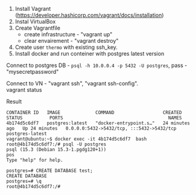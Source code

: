 1. Install Vagrant (https://developer.hashicorp.com/vagrant/docs/installation)  
2. Instal VirtualBox  
3. Create Vagrantfile  
    - create infrastructure - "vagrant up"  
    - clear envairement - "vagrant destroy"  
4. Create user `thermo` with existing ssh_key.  
5. Install docker and run conteiner with postgres latest version  


 Connect to postgres DB - ```psql -h 10.0.0.4 -p 5432 -U postgres```, pass - "mysecretpassword"  

Connect to VN - "vagrant ssh", "vagrant ssh-config".  
vagrant status  

Result  
```
CONTAINER ID   IMAGE             COMMAND                  CREATED          STATUS          PORTS                                       NAMES
4b174d5c6df7   postgres:latest   "docker-entrypoint.s…"   24 minutes ago   Up 24 minutes   0.0.0.0:5432->5432/tcp, :::5432->5432/tcp   postgres-latest
vagrant@ubuntu:~$ docker exec -it 4b174d5c6df7  bash
root@4b174d5c6df7:/# psql -U postgres
psql (15.3 (Debian 15.3-1.pgdg120+1))                                                                                                                      pos
Type "help" for help.

postgres=# CREATE DATABASE test;
CREATE DATABASE
postgres=# \q  
root@4b174d5c6df7:/# 
```

